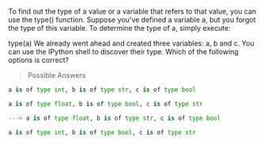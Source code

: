 To find out the type of a value or a variable that refers to that value, you can use the type() function. Suppose you've defined a variable a, but you forgot the type of this variable. To determine the type of a, simply execute:

type(a)
We already went ahead and created three variables: a, b and c. You can use the IPython shell to discover their type. Which of the following options is correct?

> Possible Answers

```py
a is of type int, b is of type str, c is of type bool

a is of type float, b is of type bool, c is of type str

---> a is of type float, b is of type str, c is of type bool

a is of type int, b is of type bool, c is of type str
```